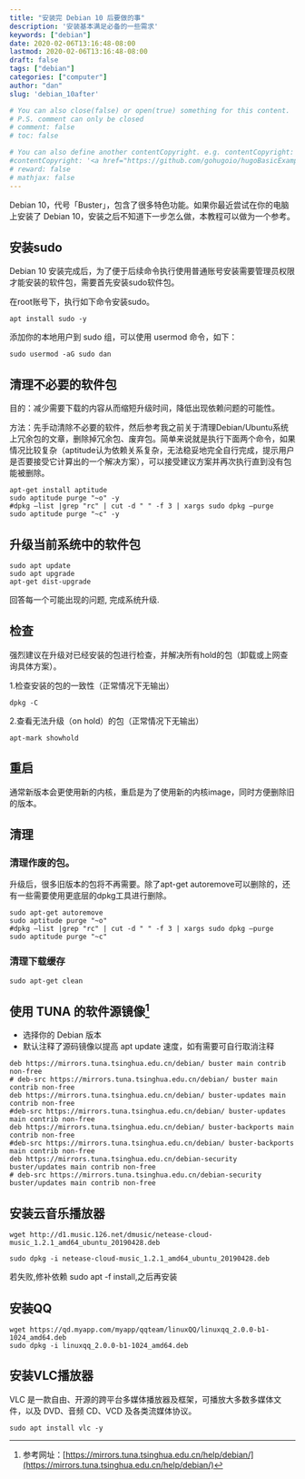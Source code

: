 ```yaml
---
title: "安装完 Debian 10 后要做的事"
description: '安装基本满足必备的一些需求'
keywords: ["debian"]
date: 2020-02-06T13:16:48-08:00
lastmod: 2020-02-06T13:16:48-08:00
draft: false
tags: ["debian"]
categories: ["computer"]
author: "dan"
slug: 'debian_10after'

# You can also close(false) or open(true) something for this content.
# P.S. comment can only be closed
# comment: false
# toc: false

# You can also define another contentCopyright. e.g. contentCopyright: "This is another copyright."
#contentCopyright: '<a href="https://github.com/gohugoio/hugoBasicExample" rel="noopener" target="_blank">See origin</a>'
# reward: false
# mathjax: false
---
```


Debian 10，代号「Buster」，包含了很多特色功能。如果你最近尝试在你的电脑上安装了 Debian 10，安装之后不知道下一步怎么做，本教程可以做为一个参考。

## 安装sudo

Debian 10 安装完成后，为了便于后续命令执行使用普通账号安装需要管理员权限才能安装的软件包，需要首先安装sudo软件包。

在root账号下，执行如下命令安装sudo。

```
apt install sudo -y
```

添加你的本地用户到 sudo 组，可以使用 usermod 命令，如下：

```
sudo usermod -aG sudo dan
```

## 清理不必要的软件包

目的：减少需要下载的内容从而缩短升级时间，降低出现依赖问题的可能性。

方法：先手动清除不必要的软件，然后参考我之前关于清理Debian/Ubuntu系统上冗余包的文章，删除掉冗余包、废弃包。简单来说就是执行下面两个命令，如果情况比较复杂（aptitude认为依赖关系复杂，无法稳妥地完全自行完成，提示用户是否要接受它计算出的一个解决方案），可以接受建议方案并再次执行直到没有包能被删除。

```
apt-get install aptitude
sudo aptitude purge "~o" -y
#dpkg —list |grep "rc" | cut -d " " -f 3 | xargs sudo dpkg —purge
sudo aptitude purge "~c" -y
```

## 升级当前系统中的软件包

```
sudo apt update
sudo apt upgrade
apt-get dist-upgrade
```

回答每一个可能出现的问题, 完成系统升级.

## 检查

强烈建议在升级对已经安装的包进行检查，并解决所有hold的包（卸载或上网查询具体方案）。

1.检查安装的包的一致性（正常情况下无输出）

```
dpkg -C
```

2.查看无法升级（on hold）的包（正常情况下无输出）

```
apt-mark showhold
```

## 重启

通常新版本会更使用新的内核，重启是为了使用新的内核image，同时方便删除旧的版本。

## 清理

### 清理作废的包。

升级后，很多旧版本的包将不再需要。除了apt-get autoremove可以删除的，还有一些需要使用更底层的dpkg工具进行删除。

```
sudo apt-get autoremove
sudo aptitude purge "~o"
#dpkg —list |grep "rc" | cut -d " " -f 3 | xargs sudo dpkg —purge
sudo aptitude purge "~c"
```

### 清理下载缓存

```
sudo apt-get clean
```

## 使用 TUNA 的软件源镜像[^使用 TUNA 的软件源镜像]

[^使用 TUNA 的软件源镜像]: 参考网址：[https://mirrors.tuna.tsinghua.edu.cn/help/debian/](https://mirrors.tuna.tsinghua.edu.cn/help/debian/)

- 选择你的 Debian 版本
- 默认注释了源码镜像以提高 apt update 速度，如有需要可自行取消注释 

```
deb https://mirrors.tuna.tsinghua.edu.cn/debian/ buster main contrib non-free
# deb-src https://mirrors.tuna.tsinghua.edu.cn/debian/ buster main contrib non-free
deb https://mirrors.tuna.tsinghua.edu.cn/debian/ buster-updates main contrib non-free
#deb-src https://mirrors.tuna.tsinghua.edu.cn/debian/ buster-updates main contrib non-free
deb https://mirrors.tuna.tsinghua.edu.cn/debian/ buster-backports main contrib non-free
#deb-src https://mirrors.tuna.tsinghua.edu.cn/debian/ buster-backports main contrib non-free
deb https://mirrors.tuna.tsinghua.edu.cn/debian-security buster/updates main contrib non-free
# deb-src https://mirrors.tuna.tsinghua.edu.cn/debian-security buster/updates main contrib non-free
```

## 安装云音乐播放器

```
wget http://d1.music.126.net/dmusic/netease-cloud-music_1.2.1_amd64_ubuntu_20190428.deb 

sudo dpkg -i netease-cloud-music_1.2.1_amd64_ubuntu_20190428.deb 
```

若失败,修补依赖 sudo apt -f install,之后再安装

## 安装QQ

```
wget https://qd.myapp.com/myapp/qqteam/linuxQQ/linuxqq_2.0.0-b1-1024_amd64.deb
sudo dpkg -i linuxqq_2.0.0-b1-1024_amd64.deb
```

## 安装VLC播放器

VLC 是一款自由、开源的跨平台多媒体播放器及框架，可播放大多数多媒体文件，以及 DVD、音频 CD、VCD 及各类流媒体协议。

```
sudo apt install vlc -y
```